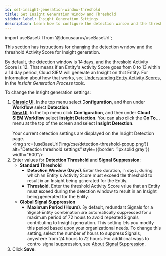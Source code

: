 ```yaml
---
id: set-insight-generation-window-threshold
title: Set Insight Generation Window and Threshold
sidebar_label: Insight Generation Settings
description: Learn how to configure the detection window and the threshold Activity Score for Insight generation.
---
```


import useBaseUrl from '@docusaurus/useBaseUrl';

This section has instructions for changing the detection window and the threshold Activity Score for Insight generation.

By default, the detection window is 14 days, and the threshold Activity Score is 12. That means if an Entity's Activity Score goes from 0 to 13 within a 14 day period, Cloud SIEM will generate an Insight on that Entity. For information about how that works, see [Understanding Entity Activity Scores](/docs/cse/get-started-with-cloud-siem/insight-generation-process#understanding-entity-activity-scores), in the *Insight Generation Process* topic.

To change the Insight generation settings:

1. [**Classic UI**](/docs/cse/introduction-to-cloud-siem/#classic-ui). In the top menu select **Configuration**, and then under **Workflow** select **Detection**. <br/>[**New UI**](/docs/cse/introduction-to-cloud-siem/#new-ui). In the top menu click **Configuration**, and then under **Cloud SIEM Workflow** select **Insight Detection**. You can also click the **Go To...** menu at the top of the screen and select **Insight Detection**.  
<br/>Your current detection settings are displayed on the Insight Detection page.<br/><img src={useBaseUrl('img/cse/detection-threshold-popup.png')} alt="Detection threshold settings" style={{border: '1px solid gray'}} width="600"/>
1. Enter values for **Detection Threshold** and **Signal Suppression**:
     *  **Standard Threshold**
         * **Detection Window (Days)**. Enter the duration, in days, during which an Entity's Activity Score must exceed the threshold to result in an Insight being generated for the Entity. 
         * **Threshold**. Enter the threshold Activity Score value that an Entity must exceed during the detection window to result in an Insight being generated for the Entity. 
     * **Global Signal Suppression**
         * **Maximum Period (Hours)**. By default, redundant Signals for a Signal-Entity combination are automatically suppressed for a maximum period of 72 hours to avoid repeated Signals contributing to Insight generation. This setting lets you modify this period based upon your organizational needs. To change this setting, select the number of hours to suppress Signals, anywhere from 24 hours to 72 hours. For additional ways to control signal suppression, see [About Signal Suppression](/docs/cse/records-signals-entities-insights/about-signal-suppression/).
1. Click **Save**. 
